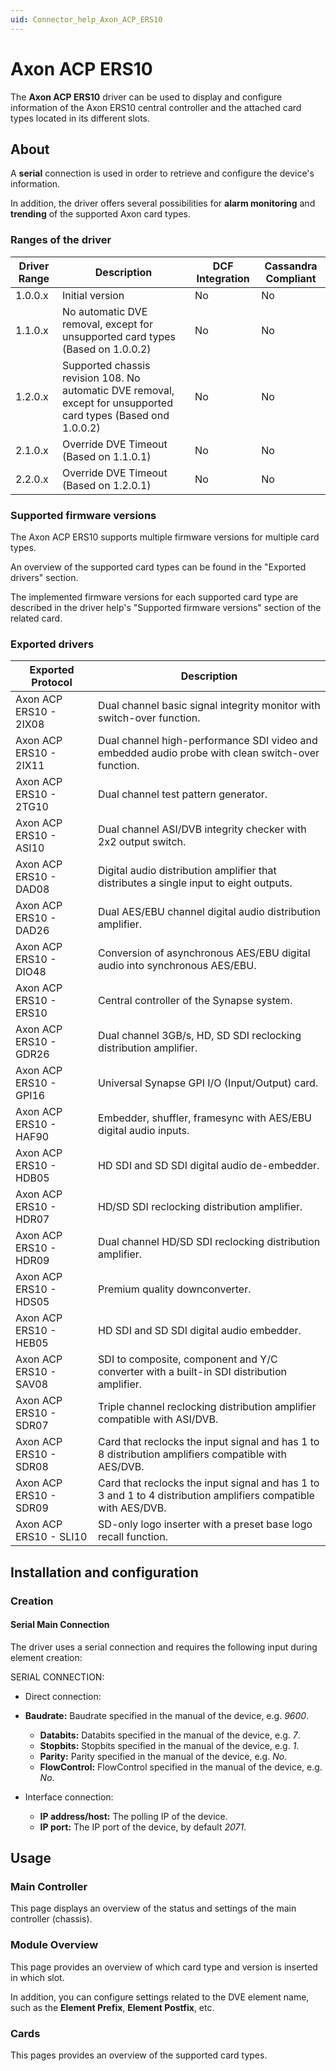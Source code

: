```yaml
---
uid: Connector_help_Axon_ACP_ERS10
---
```


# Axon ACP ERS10

The **Axon ACP ERS10** driver can be used to display and configure information of the Axon ERS10 central controller and the attached card types located in its different slots.

## About

A **serial** connection is used in order to retrieve and configure the device's information.

In addition, the driver offers several possibilities for **alarm monitoring** and **trending** of the supported Axon card types.

### Ranges of the driver

| **Driver Range** | **Description**                                                                                                 | **DCF Integration** | **Cassandra Compliant** |
|------------------|-----------------------------------------------------------------------------------------------------------------|---------------------|-------------------------|
| 1.0.0.x          | Initial version                                                                                                 | No                  | No                      |
| 1.1.0.x          | No automatic DVE removal, except for unsupported card types (Based on 1.0.0.2)                                  | No                  | No                      |
| 1.2.0.x          | Supported chassis revision 108. No automatic DVE removal, except for unsupported card types (Based ond 1.0.0.2) | No                  | No                      |
| 2.1.0.x          | Override DVE Timeout (Based on 1.1.0.1)                                                                         | No                  | No                      |
| 2.2.0.x          | Override DVE Timeout (Based on 1.2.0.1)                                                                         | No                  | No                      |

### Supported firmware versions

The Axon ACP ERS10 supports multiple firmware versions for multiple card types.

An overview of the supported card types can be found in the "Exported drivers" section.

The implemented firmware versions for each supported card type are described in the driver help's "Supported firmware versions" section of the related card.

### Exported drivers

| **Exported Protocol**  | **Description**                                                                                                |
|------------------------|----------------------------------------------------------------------------------------------------------------|
| Axon ACP ERS10 - 2IX08 | Dual channel basic signal integrity monitor with switch-over function.                                         |
| Axon ACP ERS10 - 2IX11 | Dual channel high-performance SDI video and embedded audio probe with clean switch-over function.              |
| Axon ACP ERS10 - 2TG10 | Dual channel test pattern generator.                                                                           |
| Axon ACP ERS10 - ASI10 | Dual channel ASI/DVB integrity checker with 2x2 output switch.                                                 |
| Axon ACP ERS10 - DAD08 | Digital audio distribution amplifier that distributes a single input to eight outputs.                         |
| Axon ACP ERS10 - DAD26 | Dual AES/EBU channel digital audio distribution amplifier.                                                     |
| Axon ACP ERS10 - DIO48 | Conversion of asynchronous AES/EBU digital audio into synchronous AES/EBU.                                     |
| Axon ACP ERS10 - ERS10 | Central controller of the Synapse system.                                                                      |
| Axon ACP ERS10 - GDR26 | Dual channel 3GB/s, HD, SD SDI reclocking distribution amplifier.                                              |
| Axon ACP ERS10 - GPI16 | Universal Synapse GPI I/O (Input/Output) card.                                                                 |
| Axon ACP ERS10 - HAF90 | Embedder, shuffler, framesync with AES/EBU digital audio inputs.                                               |
| Axon ACP ERS10 - HDB05 | HD SDI and SD SDI digital audio de-embedder.                                                                   |
| Axon ACP ERS10 - HDR07 | HD/SD SDI reclocking distribution amplifier.                                                                   |
| Axon ACP ERS10 - HDR09 | Dual channel HD/SD SDI reclocking distribution amplifier.                                                      |
| Axon ACP ERS10 - HDS05 | Premium quality downconverter.                                                                                 |
| Axon ACP ERS10 - HEB05 | HD SDI and SD SDI digital audio embedder.                                                                      |
| Axon ACP ERS10 - SAV08 | SDI to composite, component and Y/C converter with a built-in SDI distribution amplifier.                      |
| Axon ACP ERS10 - SDR07 | Triple channel reclocking distribution amplifier compatible with ASI/DVB.                                      |
| Axon ACP ERS10 - SDR08 | Card that reclocks the input signal and has 1 to 8 distribution amplifiers compatible with AES/DVB.            |
| Axon ACP ERS10 - SDR09 | Card that reclocks the input signal and has 1 to 3 and 1 to 4 distribution amplifiers compatible with AES/DVB. |
| Axon ACP ERS10 - SLI10 | SD-only logo inserter with a preset base logo recall function.                                                 |

## Installation and configuration

### Creation

#### Serial Main Connection

The driver uses a serial connection and requires the following input during element creation:

SERIAL CONNECTION:

- Direct connection:

- **Baudrate:** Baudrate specified in the manual of the device, e.g. *9600*.
  - **Databits:** Databits specified in the manual of the device, e.g. *7*.
  - **Stopbits:** Stopbits specified in the manual of the device, e.g. *1*.
  - **Parity:** Parity specified in the manual of the device, e.g. *No*.
  - **FlowControl:** FlowControl specified in the manual of the device, e.g. *No*.

- Interface connection:

  - **IP address/host:** The polling IP of the device.
  - **IP port:** The IP port of the device, by default *2071*.

## Usage

### Main Controller

This page displays an overview of the status and settings of the main controller (chassis).

### Module Overview

This page provides an overview of which card type and version is inserted in which slot.

In addition, you can configure settings related to the DVE element name, such as the **Element Prefix**, **Element Postfix**, etc.

### Cards

This pages provides an overview of the supported card types.
